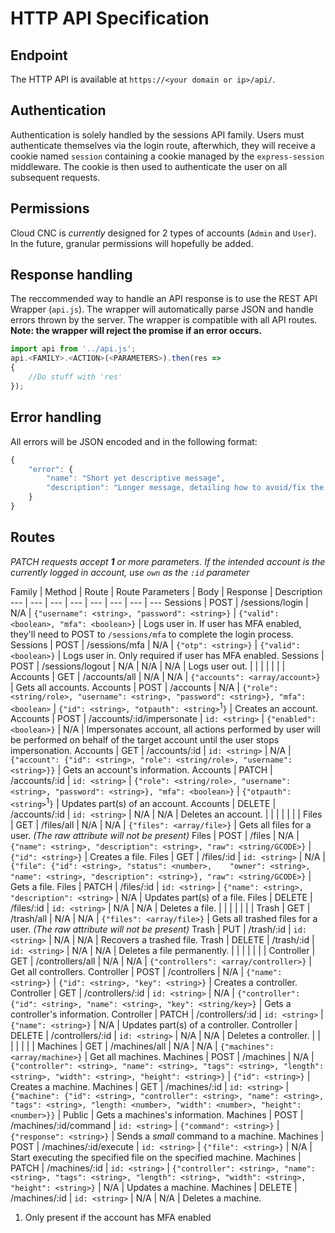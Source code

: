 # HTTP API Specification

## Endpoint
The HTTP API is available at `https://<your domain or ip>/api/`.

## Authentication
Authentication is solely handled by the sessions API family. Users must authenticate themselves via the login route, afterwhich, they will receive a cookie named `session` containing a cookie managed by the `express-session` middleware. The cookie is then used to authenticate the user on all subsequent requests.

## Permissions
Cloud CNC is *currently* designed for 2 types of accounts (`Admin` and `User`). In the future, granular permissions will hopefully be added.


## Response handling

The reccommended way to handle an API response is to use the REST API Wrapper (`api.js`). The wrapper will automatically parse JSON and handle errors thrown by the server. The wrapper is compatible with all API routes. **Note: the wrapper will reject the promise if an error occurs.**

```javascript
import api from '../api.js';
api.<FAMILY>.<ACTION>(<PARAMETERS>).then(res =>
{
	//Do stuff with 'res'
});
```

## Error handling

All errors will be JSON encoded and in the following format:

```javascript
{
	"error": {
		"name": "Short yet descriptive message",
		"description": "Longer message, detailing how to avoid/fix the underlying cause for the error"
	}
}
```

## Routes
*PATCH requests accept **1** or more parameters. If the intended account is the currently logged in account, use `own` as the `:id` parameter*

Family | Method | Route | Route Parameters | Body | Response | Description
--- | --- | --- | --- | --- | --- | --- | ---
Sessions | POST | /sessions/login | N/A | `{"username": <string>, "password": <string>}` | `{"valid": <boolean>, "mfa": <boolean>}` | Logs user in. If user has MFA enabled, they'll need to POST to `/sessions/mfa` to complete the login process.
Sessions | POST | /sessions/mfa | N/A | `{"otp": <string>}` | `{"valid": <boolean>}` | Logs user in. Only required if user has MFA enabled.
Sessions | POST | /sessions/logout | N/A | N/A | N/A | Logs user out.
| | | | | | |
Accounts | GET | /accounts/all | N/A | N/A | `{"accounts": <array/account>}` | Gets all accounts.
Accounts | POST | /accounts | N/A | `{"role": <string/role>, "username": <string>, "password": <string>}, "mfa": <boolean>` | `{"id": <string>, "otpauth": <string>`<sup>1</sup>`}` | Creates an account.
Accounts | POST | /accounts/:id/impersonate | `id: <string>` | `{"enabled": <boolean>}` | N/A | Impersonates account, all actions performed by user will be performed on behalf of the target account until the user stops impersonation.
Accounts | GET | /accounts/:id | `id: <string>` | N/A | `{"account": {"id": <string>, "role": <string/role>, "username": <string>}}` | Gets an account's information.
Accounts | PATCH | /accounts/:id | `id: <string>` | `{"role": <string/role>, "username": <string>, "password": <string>}, "mfa": <boolean>}` | `{"otpauth": <string>`<sup>1</sup>`}` | Updates part(s) of an account.
Accounts | DELETE | /accounts/:id | `id: <string>` | N/A | N/A | Deletes an account.
| | | | | | |
Files | GET | /files/all | N/A | N/A | `{"files": <array/file>}` | Gets all files for a user. *(The raw attribute will not be present)*
Files | POST | /files | N/A | `{"name": <string>, "description": <string>, "raw": <string/GCODE>}` | `{"id": <string>}` | Creates a file.
Files | GET | /files/:id | `id: <string>` | N/A | `{"file": {"id": <string>, "status": <number>,	"owner": <string>, "name": <string>, "description": <string>}, "raw": <string/GCODE>}` | Gets a file.
Files | PATCH | /files/:id | `id: <string>` | `{"name": <string>, "description": <string>` | N/A | Updates part(s) of a file.
Files | DELETE | /files/:id | `id: <string>` | N/A | N/A | Deletes a file.
| | | | | | |
Trash | GET | /trash/all | N/A | N/A | `{"files": <array/file>}` | Gets all trashed files for a user. *(The raw attribute will not be present)*
Trash | PUT | /trash/:id | `id: <string>` | N/A | N/A | Recovers a trashed file.
Trash | DELETE | /trash/:id | `id: <string>` | N/A | N/A | Deletes a file permanently.
| | | | | | |
Controller | GET | /controllers/all | N/A | N/A | `{"controllers": <array/controller>}` | Get all controllers.
Controller | POST | /controllers | N/A | `{"name": <string>}` | `{"id": <string>, "key": <string>}` | Creates a controller.
Controller | GET | /controllers/:id | `id: <string>` | N/A | `{"controller": {"id": <string>, "name": <string>, "key": <string/key>}` | Gets a controller's information.
Controller | PATCH | /controllers/:id | `id: <string>` | `{"name": <string>}` | N/A | Updates part(s) of a controller.
Controller | DELETE | /controllers/:id | `id: <string>` | N/A | N/A | Deletes a controller.
| | | | | | |
Machines | GET | /machines/all | N/A | N/A | `{"machines": <array/machine>}` | Get all machines.
Machines | POST | /machines | N/A | `{"controller": <string>, "name": <string>, "tags": <string>, "length": <string>, "width": <string>, "height": <string>}` |  `{"id": <string>}` | Creates a machine.
Machines | GET | /machines/:id | `id: <string>` | `{"machine": {"id": <string>, "controller": <string>, "name": <string>, "tags": <string>, "length: <number>, "width": <number>, "height": <number>}}` | Public | Gets a machines's information.
Machines | POST | /machines/:id/command | `id: <string>` | `{"command": <string>}` | `{"response": <string>}` | Sends a *small* command to a machine.
Machines | POST | /machines/:id/execute | `id: <string>` | `{"file": <string>}` | N/A | Start executing the specified file on the specified machine.
Machines | PATCH | /machines/:id | `id: <string>` | `{"controller": <string>, "name": <string>, "tags": <string>, "length": <string>, "width": <string>, "height": <string>}` | N/A | Updates a machine.
Machines | DELETE | /machines/:id | `id: <string>` | N/A | N/A | Deletes a machine.

1. Only present if the account has MFA enabled